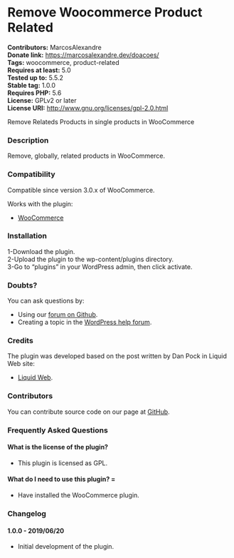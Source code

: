 # Remove Woocommerce Product Related

<strong>Contributors:</strong> MarcosAlexandre    
<strong>Donate link:</strong> https://marcosalexandre.dev/doacoes/  
<strong>Tags:</strong> woocommerce, product-related  
<strong>Requires at least:</strong> 5.0  
<strong>Tested up to:</strong> 5.5.2  
<strong>Stable tag:</strong> 1.0.0  
<strong>Requires PHP:</strong> 5.6  
<strong>License:</strong> GPLv2 or later  
<strong>License URI:</strong> http://www.gnu.org/licenses/gpl-2.0.html 

Remove Relateds Products in single products in WooCommerce

### Description

Remove, globally, related products in WooCommerce.  

### Compatibility

Compatible since version 3.0.x of WooCommerce.

Works with the plugin:

* [WooCommerce](https://wordpress.org/plugins/woocommerce/)

### Installation  

1-Download the plugin.  
2-Upload the plugin to the wp-content/plugins directory.  
3-Go to “plugins” in your WordPress admin, then click activate. 

### Doubts?

You can ask questions by:  

* Using our [forum on Github](https://github.com/marcos-alexandre82/remove-woocommerce-product-related/issues).
* Creating a topic in the [WordPress help forum](https://wordpress.org/support/plugin/remove-woocommerce-product-related).

### Credits

The plugin was developed based on the post written by Dan Pock in Liquid Web site:  

* [Liquid Web](https://www.liquidweb.com/kb/disable-related-products-woocommerce-product-pages/).

### Contributors

You can contribute source code on our page at [GitHub](https://github.com/marcos-alexandre82/remove-woocommerce-product-related/issues).

### Frequently Asked Questions

#### What is the license of the plugin?

* This plugin is licensed as GPL.

#### What do I need to use this plugin? =

* Have installed the WooCommerce plugin.

### Changelog

#### 1.0.0 - 2019/06/20

- Initial development of the plugin.
